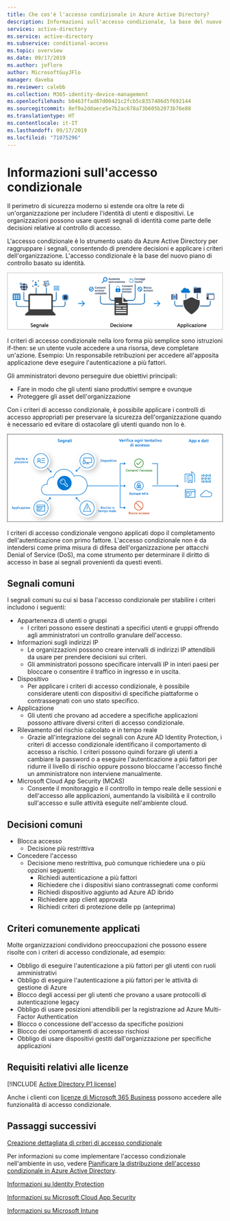 ```yaml
---
title: Che cos'è l'accesso condizionale in Azure Active Directory?
description: Informazioni sull'accesso condizionale, la base del nuovo piano di controllo basato su identità.
services: active-directory
ms.service: active-directory
ms.subservice: conditional-access
ms.topic: overview
ms.date: 09/17/2019
ms.author: joflore
author: MicrosoftGuyJFlo
manager: daveba
ms.reviewer: calebb
ms.collection: M365-identity-device-management
ms.openlocfilehash: b0463ffad87d00421c2fcb5c8357406d5f692144
ms.sourcegitcommit: 8ef0a2ddaece5e7b2ac678a73b605b2073b76e88
ms.translationtype: HT
ms.contentlocale: it-IT
ms.lasthandoff: 09/17/2019
ms.locfileid: "71075296"
---
```

# <a name="what-is-conditional-access"></a>Informazioni sull'accesso condizionale

Il perimetro di sicurezza moderno si estende ora oltre la rete di un'organizzazione per includere l'identità di utenti e dispositivi. Le organizzazioni possono usare questi segnali di identità come parte delle decisioni relative al controllo di accesso. 

L'accesso condizionale è lo strumento usato da Azure Active Directory per raggruppare i segnali, consentendo di prendere decisioni e applicare i criteri dell'organizzazione. L'accesso condizionale è la base del nuovo piano di controllo basato su identità.

![Segnale condizionale concettuale oltre a decisione per l'applicazione di criteri](./media/overview/conditional-access-signal-decision-enforcement.png)

I criteri di accesso condizionale nella loro forma più semplice sono istruzioni if-then: se un utente vuole accedere a una risorsa, deve completare un'azione. Esempio: Un responsabile retribuzioni per accedere all'apposita applicazione deve eseguire l'autenticazione a più fattori.

Gli amministratori devono perseguire due obiettivi principali:

- Fare in modo che gli utenti siano produttivi sempre e ovunque
- Proteggere gli asset dell'organizzazione

Con i criteri di accesso condizionale, è possibile applicare i controlli di accesso appropriati per preservare la sicurezza dell'organizzazione quando è necessario ed evitare di ostacolare gli utenti quando non lo è.

![Flusso del processo di accesso condizionale concettuale](./media/overview/conditional-access-overview-how-it-works.png)

I criteri di accesso condizionale vengono applicati dopo il completamento dell'autenticazione con primo fattore. L'accesso condizionale non è da intendersi come prima misura di difesa dell'organizzazione per attacchi Denial of Service (DoS), ma come strumento per determinare il diritto di accesso in base ai segnali provenienti da questi eventi.

## <a name="common-signals"></a>Segnali comuni

I segnali comuni su cui si basa l'accesso condizionale per stabilire i criteri includono i seguenti:

- Appartenenza di utenti o gruppi
   - I criteri possono essere destinati a specifici utenti e gruppi offrendo agli amministratori un controllo granulare dell'accesso.
- Informazioni sugli indirizzi IP
   - Le organizzazioni possono creare intervalli di indirizzi IP attendibili da usare per prendere decisioni sui criteri. 
   - Gli amministratori possono specificare intervalli IP in interi paesi per bloccare o consentire il traffico in ingresso e in uscita.
- Dispositivo
   - Per applicare i criteri di accesso condizionale, è possibile considerare utenti con dispositivi di specifiche piattaforme o contrassegnati con uno stato specifico.
- Applicazione
   - Gli utenti che provano ad accedere a specifiche applicazioni possono attivare diversi criteri di accesso condizionale. 
- Rilevamento del rischio calcolato e in tempo reale
   - Grazie all'integrazione dei segnali con Azure AD Identity Protection, i criteri di accesso condizionale identificano il comportamento di accesso a rischio. I criteri possono quindi forzare gli utenti a cambiare la password o a eseguire l'autenticazione a più fattori per ridurre il livello di rischio oppure possono bloccarne l'accesso finché un amministratore non interviene manualmente.
- Microsoft Cloud App Security (MCAS)
   - Consente il monitoraggio e il controllo in tempo reale delle sessioni e dell'accesso alle applicazioni, aumentando la visibilità e il controllo sull'accesso e sulle attività eseguite nell'ambiente cloud.

## <a name="common-decisions"></a>Decisioni comuni

- Blocca accesso
   - Decisione più restrittiva
- Concedere l'accesso
   - Decisione meno restrittiva, può comunque richiedere una o più opzioni seguenti:
      - Richiedi autenticazione a più fattori
      - Richiedere che i dispositivi siano contrassegnati come conformi
      - Richiedi dispositivo aggiunto ad Azure AD ibrido
      - Richiedere app client approvata
      - Richiedi criteri di protezione delle pp (anteprima)

## <a name="commonly-applied-policies"></a>Criteri comunemente applicati

Molte organizzazioni condividono preoccupazioni che possono essere risolte con i criteri di accesso condizionale, ad esempio:

- Obbligo di eseguire l'autenticazione a più fattori per gli utenti con ruoli amministrativi
- Obbligo di eseguire l'autenticazione a più fattori per le attività di gestione di Azure
- Blocco degli accessi per gli utenti che provano a usare protocolli di autenticazione legacy
- Obbligo di usare posizioni attendibili per la registrazione ad Azure Multi-Factor Authentication
- Blocco o concessione dell'accesso da specifiche posizioni
- Blocco dei comportamenti di accesso rischiosi
- Obbligo di usare dispositivi gestiti dall'organizzazione per specifiche applicazioni

## <a name="license-requirements"></a>Requisiti relativi alle licenze

[!INCLUDE [Active Directory P1 license](../../../includes/active-directory-p1-license.md)]

Anche i clienti con [licenze di Microsoft 365 Business](https://docs.microsoft.com/office365/servicedescriptions/microsoft-365-service-descriptions/microsoft-365-business-service-description) possono accedere alle funzionalità di accesso condizionale. 

## <a name="next-steps"></a>Passaggi successivi

[Creazione dettagliata di criteri di accesso condizionale](concept-conditional-access-policies.md)

Per informazioni su come implementare l'accesso condizionale nell'ambiente in uso, vedere [Pianificare la distribuzione dell'accesso condizionale in Azure Active Directory](plan-conditional-access.md).

[Informazioni su Identity Protection](../identity-protection/overview-v2.md)

[Informazioni su Microsoft Cloud App Security](https://docs.microsoft.com/cloud-app-security/what-is-cloud-app-security)

[Informazioni su Microsoft Intune](https://docs.microsoft.com/intune/index)